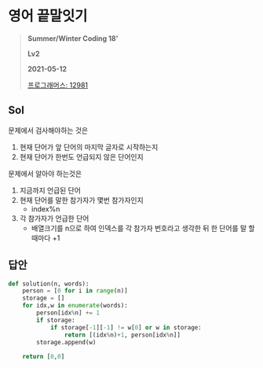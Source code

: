 # 영어 끝말잇기
> **Summer/Winter Coding 18'**
>
> **Lv2**
>
> **2021-05-12**
>
> [프로그래머스: 12981](https://programmers.co.kr/learn/courses/30/lessons/12981)


## Sol

문제에서 검사해야하는 것은
1. 현재 단어가 앞 단어의 마지막 글자로 시작하는지  
2. 현재 단어가 한번도 언급되지 않은 단어인지

문제에서 알아야 하는것은
1. 지금까지 언급된 단어 
2. 현재 단어를 말한 참가자가 몇번 참가자인지
    - index%n
3. 각 참가자가 언급한 단어 
    - 배열크기를 n으로 하여 인덱스를 각 참가자 번호라고 생각한 뒤 한 단어를 말 할 때마다 +1

## 답안
```python
def solution(n, words):
    person = [0 for i in range(n)]
    storage = []
    for idx,w in enumerate(words):
        person[idx%n] += 1
        if storage:
            if storage[-1][-1] != w[0] or w in storage:
                return [(idx%n)+1, person[idx%n]]
        storage.append(w)
    
    return [0,0]
```